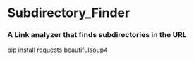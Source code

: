 # Subdirectory_Finder
### A Link analyzer that finds subdirectories in the URL

pip install requests beautifulsoup4